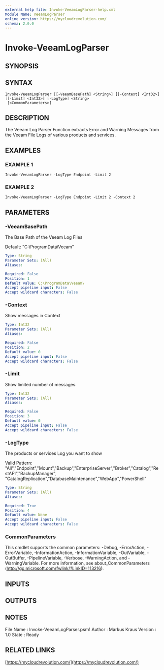 ```yaml
---
external help file: Invoke-VeeamLogParser-help.xml
Module Name: VeeamLogParser
online version: https://mycloudrevolution.com/
schema: 2.0.0
---
```


# Invoke-VeeamLogParser

## SYNOPSIS

## SYNTAX

```
Invoke-VeeamLogParser [[-VeeamBasePath] <String>] [[-Context] <Int32>] [[-Limit] <Int32>] [-LogType] <String>
 [<CommonParameters>]
```

## DESCRIPTION
The Veeam Log Parser Function extracts Error and Warning Messages from the Veeam File Logs of various products and services.

## EXAMPLES

### EXAMPLE 1
```
Invoke-VeeamLogParser -LogType Endpoint -Limit 2
```

### EXAMPLE 2
```
Invoke-VeeamLogParser -LogType Endpoint -Limit 2 -Context 2
```

## PARAMETERS

### -VeeamBasePath
The Base Path of the Veeam Log Files

Default: "C:\ProgramData\Veeam\"

```yaml
Type: String
Parameter Sets: (All)
Aliases:

Required: False
Position: 1
Default value: C:\ProgramData\Veeam\
Accept pipeline input: False
Accept wildcard characters: False
```

### -Context
Show messages in Context

```yaml
Type: Int32
Parameter Sets: (All)
Aliases:

Required: False
Position: 2
Default value: 0
Accept pipeline input: False
Accept wildcard characters: False
```

### -Limit
Show limited number of messages

```yaml
Type: Int32
Parameter Sets: (All)
Aliases:

Required: False
Position: 3
Default value: 0
Accept pipeline input: False
Accept wildcard characters: False
```

### -LogType
The products or services Log you want to show

Valid Pattern:  "All","Endpoint","Mount","Backup","EnterpriseServer","Broker","Catalog","RestAPI","BackupManager",
                "CatalogReplication","DatabaseMaintenance","WebApp","PowerShell"

```yaml
Type: String
Parameter Sets: (All)
Aliases:

Required: True
Position: 4
Default value: None
Accept pipeline input: False
Accept wildcard characters: False
```

### CommonParameters
This cmdlet supports the common parameters: -Debug, -ErrorAction, -ErrorVariable, -InformationAction, -InformationVariable, -OutVariable, -OutBuffer, -PipelineVariable, -Verbose, -WarningAction, and -WarningVariable.
For more information, see about_CommonParameters (http://go.microsoft.com/fwlink/?LinkID=113216).

## INPUTS

## OUTPUTS

## NOTES
File Name  : Invoke-VeeamLogParser.psm1
Author     : Markus Kraus
Version    : 1.0
State      : Ready

## RELATED LINKS

[https://mycloudrevolution.com/](https://mycloudrevolution.com/)

